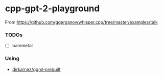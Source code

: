 cpp-gpt-2-playground
====================
From https://github.com/ggerganov/whisper.cpp/tree/master/examples/talk

### TODOs
- [ ] baremetal

### Using
- [dirkarnez/ggml-prebuilt](https://github.com/dirkarnez/ggml-prebuilt)

